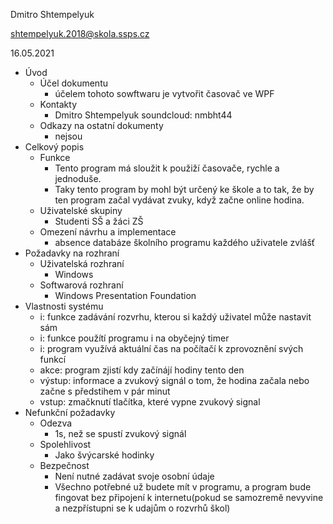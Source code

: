 Dmitro Shtempelyuk

shtempelyuk.2018@skola.ssps.cz

16.05.2021

- Úvod
  - Účel dokumentu
 	 - účelem tohoto sowftwaru je vytvořit časovač ve WPF
  - Kontakty
    - Dmitro Shtempelyuk soundcloud: nmbht44
  - Odkazy na ostatní dokumenty 
 	 - nejsou
- Celkový popis
  - Funkce
    - Tento program má sloužit k použiží časovače, rychle a jednoduše. 
    - Taky tento program by mohl být určený ke škole a to tak, že by ten program začal vydávat zvuky, když začne online hodina.
  - Uživatelské skupiny 
    - Studenti SŠ a žáci ZŠ
  - Omezení návrhu a implementace
    - absence databáze školního programu každého uživatele zvlášť 
- Požadavky na rozhraní
  - Uživatelská rozhraní
    - Windows
  - Softwarová rozhraní
    - Windows Presentation Foundation
- Vlastnosti systému
  - i: funkce zadávání rozvrhu, kterou si každý uživatel může nastavit sám
  - i: funkce použítí programu i na obyčejný timer
  - i: program využívá aktuální čas na počítačí k zprovoznění svých funkcí
  - akce: program zjistí kdy začínájí hodiny tento den  
  - výstup: informace a zvukový signál o tom, že hodina začala nebo začne s předstihem v pár minut 
  - vstup: zmačknutí tlačítka, které vypne zvukový signal 
- Nefunkční požadavky
  - Odezva
    - 1s, než se spustí zvukový signál
  - Spolehlivost
    - Jako švýcarské hodinky  	
  - Bezpečnost
    - Není nutné zadávat svoje osobní údaje
    - Všechno potřebné už budete mít v programu, a program bude fingovat bez připojení k internetu(pokud se samozremě nevyvine a nezpřístupni se k udajům o rozvrhů škol)
   
